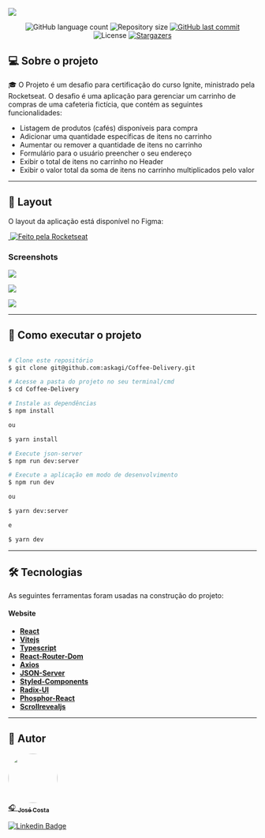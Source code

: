 ![](https://i.imgur.com/V3XaJAx.png)

<p align="center">
  <img alt="GitHub language count" src="https://img.shields.io/github/languages/count/askagi/coffee-delivery?color=%2304D361">

  <img alt="Repository size" src="https://img.shields.io/github/repo-size/askagi/coffee-delivery">
  
  <a href="https://github.com/askagi/to-do-list/commits/master">
    <img alt="GitHub last commit" src="https://img.shields.io/github/last-commit/askagi/coffee-delivery">
  </a>
    
   <img alt="License" src="https://img.shields.io/badge/license-MIT-brightgreen">
   <a href="https://github.com/askagi/coffee-delivery">
    <img alt="Stargazers" src="https://img.shields.io/github/stars/askagi/coffee-delivery?style=social">
  </a>
</p>


## 💻 Sobre o projeto

🎓 O Projeto é um desafio para certificação do curso Ignite, ministrado pela Rocketseat. O desafio é uma aplicação para gerenciar um carrinho de compras de uma cafeteria fictícia, que contém as seguintes funcionalidades:

- Listagem de produtos (cafés) disponíveis para compra
- Adicionar uma quantidade específicas de itens no carrinho
- Aumentar ou remover a quantidade de itens no carrinho
- Formulário para o usuário preencher o seu endereço
- Exibir o total de itens no carrinho no Header
- Exibir o valor total da soma de itens no carrinho multiplicados pelo valor

---

## 🎨 Layout

O layout da aplicação está disponível no Figma:
<p>
    <a href="https://www.figma.com/file/5yT9ZzZmRQRS4yivGGB3pl/Coffee-Delivery?node-id=2%3A1550">
  <img alt="" src="https://img.shields.io/badge/Acessar%20Layout%20-Figma-%2304D361">
</a>
    <a href="https://www.rocketseat.com.br/">
    <img alt="Feito pela Rocketseat" src="https://img.shields.io/badge/feito%20por-Rocketseat-%237519C1">
  </a>

</p>

### Screenshots

![](https://i.imgur.com/UVdZMSU.png)

![](https://i.imgur.com/6g8UDYL.png)

![](https://i.imgur.com/Cs8Ax9h.png)

---
## 🚀 Como executar o projeto

```bash

# Clone este repositório
$ git clone git@github.com:askagi/Coffee-Delivery.git

# Acesse a pasta do projeto no seu terminal/cmd
$ cd Coffee-Delivery

# Instale as dependências
$ npm install

ou

$ yarn install

# Execute json-server
$ npm run dev:server

# Execute a aplicação em modo de desenvolvimento
$ npm run dev

ou

$ yarn dev:server

e

$ yarn dev

```
---
## 🛠 Tecnologias

As seguintes ferramentas foram usadas na construção do projeto:

#### **Website**  
- **[React](https://reactjs.org/)**
- **[Vitejs](https://vitejs.dev/)**
- **[Typescript](https://www.typescriptlang.org/)**
- **[React-Router-Dom](https://v5.reactrouter.com/web/guides/quick-start)**
- **[Axios](https://axios-http.com/ptbr/)**
- **[JSON-Server](https://www.npmjs.com/package/json-server)**
- **[Styled-Components](https://styled-components.com/)**
- **[Radix-UI](https://www.radix-ui.com/)**
- **[Phosphor-React](https://phosphoricons.com/)**
- **[Scrollrevealjs](https://scrollrevealjs.org/)**




---
## 🦸 Autor

<a href="https://github.com/askagi">
 <img style="border-radius: 50%;" src="https://avatars.githubusercontent.com/u/58970300?v=4" width="100px;" alt=""/>
 <br />🎧
 <sub><b>José Costa</b></sub></a> <a href="https://www.linkedin.com/in/josecostasantosjr/" title="Linkedin"></a>
 <br />

[![Linkedin Badge](https://img.shields.io/badge/-José_Costa-blue?style=flat-square&logo=Linkedin&logoColor=white&link=https://www.linkedin.com/in/josecostasantosjr/)](https://www.linkedin.com/in/josecostasantosjr/)


